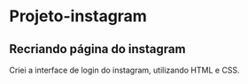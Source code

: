 # Projeto-instagram
## Recriando página do instagram
Criei a interface de login do instagram, utilizando HTML e CSS. 
